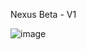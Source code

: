 Nexus Beta - V1

![image](https://github.com/user-attachments/assets/dde9dd9c-56b8-4a9c-a5de-12278c1f9782)

